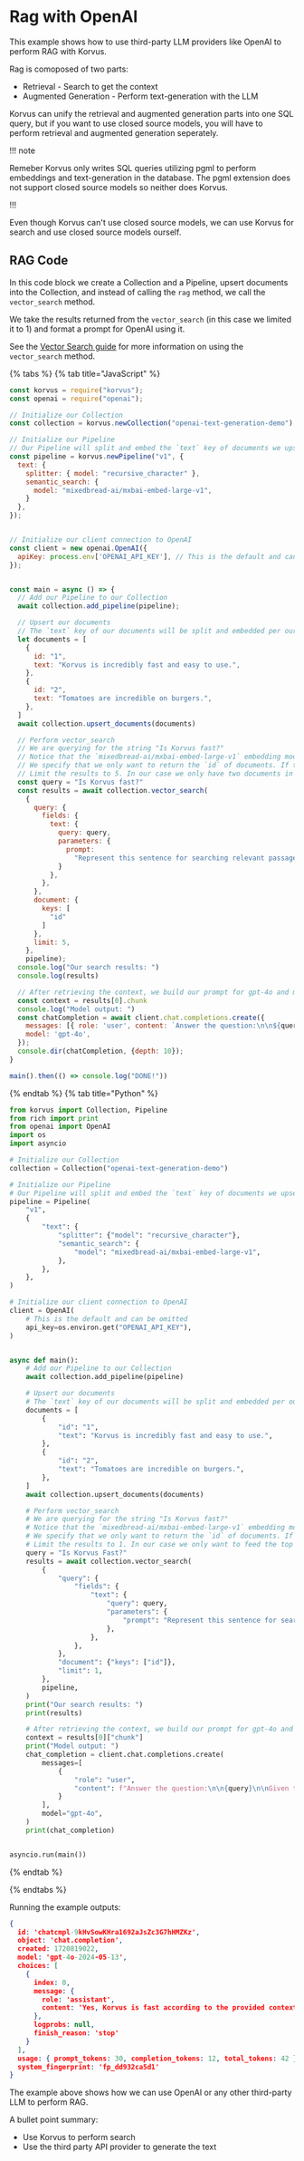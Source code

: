 # Rag with OpenAI

This example shows how to use third-party LLM providers like OpenAI to perform RAG with Korvus.

Rag is comoposed of two parts:
- Retrieval - Search to get the context
- Augmented Generation - Perform text-generation with the LLM

Korvus can unify the retrieval and augmented generation parts into one SQL query, but if you want to use closed source models, you will have to perform retrieval and augmented generation seperately. 

!!! note

Remeber Korvus only writes SQL queries utilizing pgml to perform embeddings and text-generation in the database. The pgml extension does not support closed source models so neither does Korvus.

!!!

Even though Korvus can't use closed source models, we can use Korvus for search and use closed source models ourself.

## RAG Code

In this code block we create a Collection and a Pipeline, upsert documents into the Collection, and instead of calling the `rag` method, we call the `vector_search` method.

We take the results returned  from the `vector_search` (in this case we limited it to 1) and format a prompt for OpenAI using it.

See the [Vector Search guide](../guides/vector-search) for more information on using the `vector_search` method.

{% tabs %}
{% tab title="JavaScript" %}

```js
const korvus = require("korvus");
const openai = require("openai");

// Initialize our Collection
const collection = korvus.newCollection("openai-text-generation-demo");

// Initialize our Pipeline
// Our Pipeline will split and embed the `text` key of documents we upsert
const pipeline = korvus.newPipeline("v1", {
  text: {
    splitter: { model: "recursive_character" },
    semantic_search: {
      model: "mixedbread-ai/mxbai-embed-large-v1",
    }
  },
});


// Initialize our client connection to OpenAI
const client = new openai.OpenAI({
  apiKey: process.env['OPENAI_API_KEY'], // This is the default and can be omitted
});


const main = async () => {
  // Add our Pipeline to our Collection
  await collection.add_pipeline(pipeline);

  // Upsert our documents
  // The `text` key of our documents will be split and embedded per our Pipeline specification above
  let documents = [
    {
      id: "1",
      text: "Korvus is incredibly fast and easy to use.",
    },
    {
      id: "2",
      text: "Tomatoes are incredible on burgers.",
    },
  ]
  await collection.upsert_documents(documents)

  // Perform vector_search
  // We are querying for the string "Is Korvus fast?"
  // Notice that the `mixedbread-ai/mxbai-embed-large-v1` embedding model takes a prompt paramter when embedding for search
  // We specify that we only want to return the `id` of documents. If the `document` key was blank it would return the entire document with every result
  // Limit the results to 5. In our case we only have two documents in our Collection so we will only get two results
  const query = "Is Korvus fast?"
  const results = await collection.vector_search(
    {
      query: {
        fields: {
          text: {
            query: query,
            parameters: {
              prompt:
                "Represent this sentence for searching relevant passages: ",
            }
          },
        },
      },
      document: {
        keys: [
          "id"
        ]
      },
      limit: 5,
    },
    pipeline);
  console.log("Our search results: ")
  console.log(results)

  // After retrieving the context, we build our prompt for gpt-4o and make our completion request
  const context = results[0].chunk
  console.log("Model output: ")
  const chatCompletion = await client.chat.completions.create({
    messages: [{ role: 'user', content: `Answer the question:\n\n${query}\n\nGiven the context:\n\n${context}` }],
    model: 'gpt-4o',
  });
  console.dir(chatCompletion, {depth: 10});
}

main().then(() => console.log("DONE!"))
```

{% endtab %}
{% tab title="Python" %}

```python
from korvus import Collection, Pipeline
from rich import print
from openai import OpenAI
import os
import asyncio

# Initialize our Collection
collection = Collection("openai-text-generation-demo")

# Initialize our Pipeline
# Our Pipeline will split and embed the `text` key of documents we upsert
pipeline = Pipeline(
    "v1",
    {
        "text": {
            "splitter": {"model": "recursive_character"},
            "semantic_search": {
                "model": "mixedbread-ai/mxbai-embed-large-v1",
            },
        },
    },
)

# Initialize our client connection to OpenAI
client = OpenAI(
    # This is the default and can be omitted
    api_key=os.environ.get("OPENAI_API_KEY"),
)


async def main():
    # Add our Pipeline to our Collection
    await collection.add_pipeline(pipeline)

    # Upsert our documents
    # The `text` key of our documents will be split and embedded per our Pipeline specification above
    documents = [
        {
            "id": "1",
            "text": "Korvus is incredibly fast and easy to use.",
        },
        {
            "id": "2",
            "text": "Tomatoes are incredible on burgers.",
        },
    ]
    await collection.upsert_documents(documents)

    # Perform vector_search
    # We are querying for the string "Is Korvus fast?"
    # Notice that the `mixedbread-ai/mxbai-embed-large-v1` embedding model takes a prompt paramter when embedding for search
    # We specify that we only want to return the `id` of documents. If the `document` key was blank it would return the entire document with every result
    # Limit the results to 1. In our case we only want to feed the top result to OpenAI as we know the other result is not going to be relevant to our question
    query = "Is Korvus Fast?"
    results = await collection.vector_search(
        {
            "query": {
                "fields": {
                    "text": {
                        "query": query,
                        "parameters": {
                            "prompt": "Represent this sentence for searching relevant passages: ",
                        },
                    },
                },
            },
            "document": {"keys": ["id"]},
            "limit": 1,
        },
        pipeline,
    )
    print("Our search results: ")
    print(results)

    # After retrieving the context, we build our prompt for gpt-4o and make our completion request
    context = results[0]["chunk"]
    print("Model output: ")
    chat_completion = client.chat.completions.create(
        messages=[
            {
                "role": "user",
                "content": f"Answer the question:\n\n{query}\n\nGiven the context:\n\n{context}",
            }
        ],
        model="gpt-4o",
    )
    print(chat_completion)


asyncio.run(main())
```
{% endtab %}

{% endtabs %}

Running the example outputs:

```json
{
  id: 'chatcmpl-9kHvSowKHra1692aJsZc3G7hHMZKz',
  object: 'chat.completion',
  created: 1720819022,
  model: 'gpt-4o-2024-05-13',
  choices: [
    {
      index: 0,
      message: {
        role: 'assistant',
        content: 'Yes, Korvus is fast according to the provided context.'
      },
      logprobs: null,
      finish_reason: 'stop'
    }
  ],
  usage: { prompt_tokens: 30, completion_tokens: 12, total_tokens: 42 },
  system_fingerprint: 'fp_dd932ca5d1'
}
```

The example above shows how we can use OpenAI or any other third-party LLM to perform RAG.

A bullet point summary:
- Use Korvus to perform search
- Use the third party API provider to generate the text
